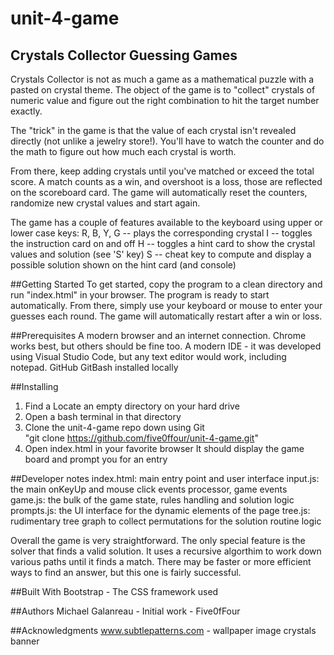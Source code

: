# unit-4-game

## Crystals Collector Guessing Games

Crystals Collector is not as much a game as a mathematical puzzle with a pasted on crystal theme.   The object of the game is to "collect" crystals of numeric value and figure out the right combination to hit the target number exactly.

The "trick" in the game is that the value of each crystal isn't revealed directly (not unlike a jewelry store!).  You'll have to watch the counter and do the math to figure out how much each crystal is worth.

From there,  keep adding crystals until you've matched or exceed the total score.   A match counts as a win,  and overshoot is a loss, those are reflected on the scoreboard card.   The game will automatically reset the counters,  randomize new crystal values and start again.

The game has a couple of features available to the keyboard using upper or lower case keys:
    R, B, Y, G --  plays the corresponding crystal
    I          --  toggles the instruction card on and off
    H          --  toggles a hint card to show the crystal values and solution (see 'S' key)
    S          --  cheat key to compute and display a possible solution shown on the hint card (and console) 

##Getting Started
To get started,  copy the program to a clean directory and run "index.html" in your browser.   The program is ready to start automatically.  From there,  simply use your keyboard or mouse to enter your guesses each round.   The game will automatically restart after a win or loss.

##Prerequisites
A modern browser and an internet connection.   Chrome works best, but others should be fine too.
A modern IDE - it was developed using Visual Studio Code, but any text editor would work, including notepad.
GitHub 
GitBash installed locally

##Installing
1.  Find a Locate an empty directory on your hard drive
2.  Open a bash terminal in that directory
3.  Clone the unit-4-game repo down using  Git   
         "git clone https://github.com/five0ffour/unit-4-game.git"
4.  Open index.html in your favorite browser
        It should display the game board and prompt you for an entry

##Developer notes
index.html:  main entry point and user interface
input.js:  the main onKeyUp and mouse click events processor, game events          
game.js:   the bulk of the game state, rules handling and solution logic            
prompts.js: the UI interface for the dynamic elements of the page 
tree.js:   rudimentary tree graph to collect permutations for the solution routine logic 

Overall the game is very straightforward.  The only special feature is the solver that finds a valid solution.  It uses a 
recursive algorthim to work down various paths until it finds a match.   There may be faster or more efficient ways to find 
an answer, but this one is fairly successful.

##Built With
Bootstrap - The CSS framework used

##Authors
Michael Galanreau - Initial work - Five0fFour

##Acknowledgments
www.subtlepatterns.com  - wallpaper image
crystals banner 